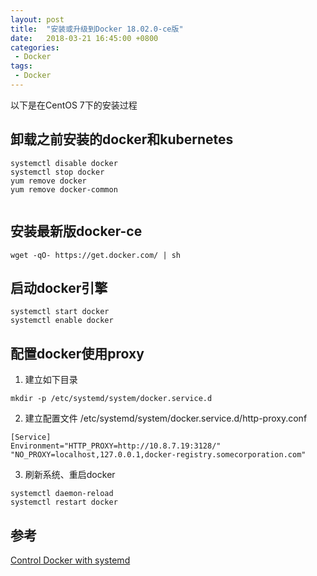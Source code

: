 ```yaml
---
layout: post
title:  "安装或升级到Docker 18.02.0-ce版"
date:   2018-03-21 16:45:00 +0800
categories:
 - Docker
tags:
 - Docker
---
```


以下是在CentOS 7下的安装过程

## 卸载之前安装的docker和kubernetes

   ```
   systemctl disable docker
   systemctl stop docker
   yum remove docker
   yum remove docker-common


   ```

## 安装最新版docker-ce   
```
wget -qO- https://get.docker.com/ | sh
```

## 启动docker引擎
```
systemctl start docker
systemctl enable docker
```

## 配置docker使用proxy
1. 建立如下目录
```
mkdir -p /etc/systemd/system/docker.service.d

```    

2. 建立配置文件
/etc/systemd/system/docker.service.d/http-proxy.conf
```
[Service]
Environment="HTTP_PROXY=http://10.8.7.19:3128/" "NO_PROXY=localhost,127.0.0.1,docker-registry.somecorporation.com"

```

3. 刷新系统、重启docker
```
systemctl daemon-reload
systemctl restart docker

```


## 参考
[Control Docker with systemd](https://docs.docker.com/config/daemon/systemd/)    
